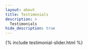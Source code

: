 ```yaml
---
layout: about
title: Testimonials  
description: >
  Testimonials 
hide_description: true
---
```


{% include testimonial-slider.html %}

<script src="https://cdn.jsdelivr.net/npm/swiper@11/swiper-bundle.min.js"></script>
<script>
// Add this function for auto-refresh
window.onload = function() {
  if(!window.location.hash) {
    window.location = window.location + '#loaded';
    window.location.reload();
  }
}
document.addEventListener('DOMContentLoaded', function() {
  console.log("DOM loaded, initializing Swiper");
  var swiper = new Swiper('.js-testimonials-slider', {
    slidesPerView: 1,
    spaceBetween: 30,
    loop: true,
    pagination: {
      el: '.swiper-pagination',
      clickable: true,
    },
    navigation: {
      nextEl: '.swiper-button-next',
      prevEl: '.swiper-button-prev',
    },
    autoplay: {
      delay: 4000,
      disableOnInteraction: false
    }
  });
  console.log("Swiper initialized:", swiper);
});
</script>